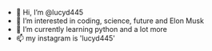 - 👋 Hi, I’m @lucyd445
- 👀 I’m interested in coding, science, future and Elon Musk 
- 🌱 I’m currently learning python and a lot more
- 📫  my instagram is 'lucyd445' 

<!---
lucyd445/lucyd445 is a ✨ special ✨ repository because its `README.md` (this file) appears on your GitHub profile.
You can click the Preview link to take a look at your changes.
--->

